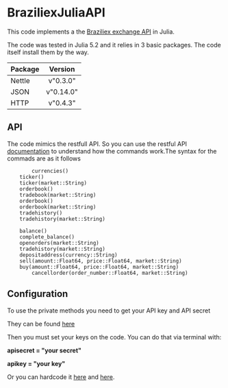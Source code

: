 # BraziliexJuliaAPI

This code implements a the [Braziliex exchange API](https://braziliex.com/exchange/api.php) in Julia.

The code was tested in Julia 5.2 and it relies in 3 basic packages.
The code itself install them by the way.

| Package   |      Version      |
|----------|:-------------:|
| Nettle|  v"0.3.0" |
| JSON |  v"0.14.0"     |
| HTTP | v"0.4.3" |


## API
The code mimics the restfull API. So you can use the restful API [documentation](https://braziliex.com/exchange/api.php) to understand how the commands work.The syntax for the commads are as it follows
  
            currencies()
		ticker()
		ticker(market::String)
		orderbook()
		tradebook(market::String)
		orderbook()
		orderbook(market::String)
		tradehistory()
		tradehistory(market::String)
		
		balance()
		complete_balance()
		openorders(market::String)
		tradehistory(market::String)
		depositaddress(currency::String)
		sell(amount::Float64, price::Float64, market::String)
		buy(amount::Float64, price::Float64, market::String)
            cancellorder(order_number::Float64, market::String)
            
## Configuration
To use the private methods you need to get your API key and API secret

They can be found [here](https://braziliex.com/exchange/api_key.php)

Then you must set your keys on the code.
You can do that via terminal with:

  **apisecret = "your secret"**

  **apikey = "your key"**

Or you can hardcode it [here](https://github.com/NaelsonDouglas/BraziliexJuliaAPI/blob/master/src/braziliex.jl#L16) and [here](https://github.com/NaelsonDouglas/BraziliexJuliaAPI/blob/master/src/braziliex.jl#L17).
    
